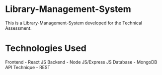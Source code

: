 # Library-Management-System
This is a Library-Management-System developed for the Technical Assessment.
# Technologies Used 
Frontend - React JS 
Backend - Node JS/Express JS 
Database - MongoDB 
API Technique - REST
